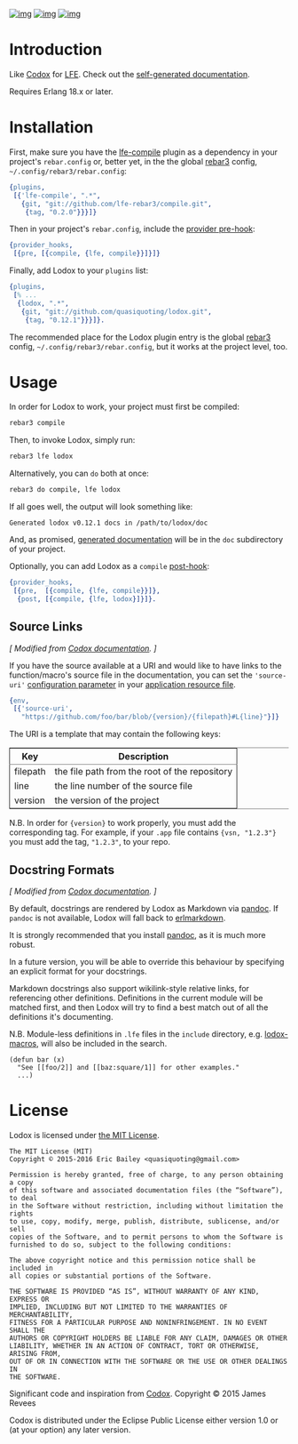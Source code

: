 [![img](https://travis-ci.org/quasiquoting/lodox.svg)](https://travis-ci.org/quasiquoting/lodox)
[![img](https://badge.fury.io/gh/quasiquoting%2Flodox.svg)](https:/github.com/quasiquoting/lodox/releases/latest)
[![img](https://img.shields.io/github/license/quasiquoting/lodox.svg)](LICENSE)

# Introduction

Like [Codox](https://github.com/weavejester/codox) for [LFE](https://github.com/rvirding/lfe). Check out the [self-generated documentation](http://quasiquoting.org/lodox/).

Requires Erlang 18.x or later.

# Installation

First, make sure you have the [lfe-compile](https://github.com/lfe-rebar3/compile) plugin as a dependency in your
project's `rebar.config` or, better yet, in the the global [rebar3](https://github.com/rebar/rebar3) config, `~/.config/rebar3/rebar.config`:

```erlang
{plugins,
 [{'lfe-compile', ".*",
   {git, "git://github.com/lfe-rebar3/compile.git",
    {tag, "0.2.0"}}}]}
```

Then in your project's `rebar.config`, include the [provider pre-hook](https://www.rebar3.org/v3.0/docs/configuration#section-provider-hooks):

```erlang
{provider_hooks,
 [{pre, [{compile, {lfe, compile}}]}]}
```

Finally, add Lodox to your `plugins` list:

```erlang
{plugins,
 [% ...
  {lodox, ".*",
   {git, "git://github.com/quasiquoting/lodox.git",
    {tag, "0.12.1"}}}]}.
```

The recommended place for the Lodox plugin entry is the global [rebar3](https://github.com/rebar/rebar3) config, `~/.config/rebar3/rebar.config`,
but it works at the project level, too.

# Usage

In order for Lodox to work, your project must first be compiled:

```sh
rebar3 compile
```

Then, to invoke Lodox, simply run:

```sh
rebar3 lfe lodox
```

Alternatively, you can `do` both at once:

```sh
rebar3 do compile, lfe lodox
```

If all goes well, the output will look something like:

    Generated lodox v0.12.1 docs in /path/to/lodox/doc

And, as promised, [generated documentation](http://quasiquoting.org/lodox/) will be in the `doc` subdirectory of
your project.

Optionally, you can add Lodox as a `compile` [post-hook](https://www.rebar3.org/v3.0/docs/configuration#section-provider-hooks):

```erlang
{provider_hooks,
 [{pre,  [{compile, {lfe, compile}}]},
  {post, [{compile, {lfe, lodox}]}]}.
```

## Source Links

*[ Modified from [Codox documentation](https://github.com/weavejester/codox#source-links). ]*

If you have the source available at a URI and would like to have links to the
function/macro's source file in the documentation, you can set the `​'source-uri'​`
[configuration parameter](http://www.erlang.org/doc/design_principles/applications.html#id76014) in your [application resource file](http://www.erlang.org/doc/design_principles/applications.html#id75484).

```erlang
{env,
 [{'source-uri',
   "https://github.com/foo/bar/blob/{version}/{filepath}#L{line}"}]}
```

The URI is a template that may contain the following keys:

<table border="2" cellspacing="0" cellpadding="6" rules="groups" frame="hsides">


<colgroup>
<col  class="org-left" />

<col  class="org-left" />
</colgroup>
<thead>
<tr>
<th scope="col" class="org-left">Key</th>
<th scope="col" class="org-left">Description</th>
</tr>
</thead>

<tbody>
<tr>
<td class="org-left">filepath</td>
<td class="org-left">the file path from the root of the repository</td>
</tr>


<tr>
<td class="org-left">line</td>
<td class="org-left">the line number of the source file</td>
</tr>


<tr>
<td class="org-left">version</td>
<td class="org-left">the version of the project</td>
</tr>
</tbody>
</table>

N.B. In order for `{version}` to work properly, you must add the corresponding
tag. For example, if your `.app` file contains `{vsn, "1.2.3"}` you must add the
tag, `​"1.2.3"​`, to your repo.

## Docstring Formats

*[ Modified from [Codox documentation](https://github.com/weavejester/codox#docstring-formats). ]*

By default, docstrings are rendered by Lodox as Markdown via [pandoc](http://pandoc.org). If `pandoc`
is not available, Lodox will fall back to [erlmarkdown](https://github.com/erlware/erlmarkdown).

It is strongly recommended that you install [pandoc](http://pandoc.org), as it is much more robust.

In a future version, you will be able to override this behaviour by specifying
an explicit format for your docstrings.

Markdown docstrings also support wikilink-style relative links, for referencing
other definitions. Definitions in the current module will be matched first, and
then Lodox will try to find a best match out of all the definitions it's
documenting.

N.B. Module-less definitions in `.lfe` files in the `include` directory,
e.g. [lodox-macros](include/lodox-macros.lfe), will also be included in the search.

```lfe
(defun bar (x)
  "See [[foo/2]] and [[baz:square/1]] for other examples."
  ...)
```

# License

Lodox is licensed under [the MIT License](http://yurrriq.mit-license.org).

```text
The MIT License (MIT)
Copyright © 2015-2016 Eric Bailey <quasiquoting@gmail.com>

Permission is hereby granted, free of charge, to any person obtaining a copy
of this software and associated documentation files (the “Software”), to deal
in the Software without restriction, including without limitation the rights
to use, copy, modify, merge, publish, distribute, sublicense, and/or sell
copies of the Software, and to permit persons to whom the Software is
furnished to do so, subject to the following conditions:

The above copyright notice and this permission notice shall be included in
all copies or substantial portions of the Software.

THE SOFTWARE IS PROVIDED “AS IS”, WITHOUT WARRANTY OF ANY KIND, EXPRESS OR
IMPLIED, INCLUDING BUT NOT LIMITED TO THE WARRANTIES OF MERCHANTABILITY,
FITNESS FOR A PARTICULAR PURPOSE AND NONINFRINGEMENT. IN NO EVENT SHALL THE
AUTHORS OR COPYRIGHT HOLDERS BE LIABLE FOR ANY CLAIM, DAMAGES OR OTHER
LIABILITY, WHETHER IN AN ACTION OF CONTRACT, TORT OR OTHERWISE, ARISING FROM,
OUT OF OR IN CONNECTION WITH THE SOFTWARE OR THE USE OR OTHER DEALINGS IN
THE SOFTWARE.
```

Significant code and inspiration from [Codox](https://github.com/weavejester/codox). Copyright © 2015 James Revees

Codox is distributed under the Eclipse Public License either version 1.0 or (at
your option) any later version.

